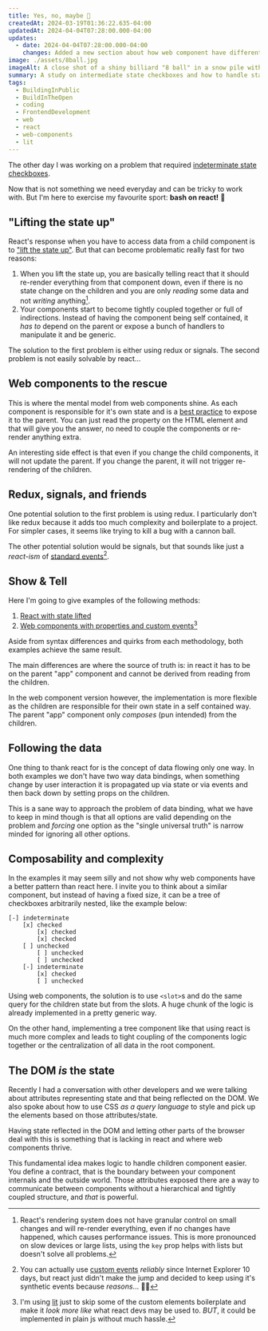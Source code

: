 ```yaml
---
title: Yes, no, maybe 🎱
createdAt: 2024-03-19T01:36:22.635-04:00
updatedAt: 2024-04-04T07:28:00.000-04:00
updates:
  - date: 2024-04-04T07:28:00.000-04:00
    changes: Added a new section about how web component have different philosophy than react.
image: ./assets/8ball.jpg
imageAlt: A close shot of a shiny billiard "8 ball" in a snow pile with northern lights in the background.
summary: A study on intermediate state checkboxes and how to handle state in react.
tags:
  - BuildingInPublic
  - BuildInTheOpen
  - coding
  - FrontendDevelopment
  - web
  - react
  - web-components
  - lit
---
```


The other day I was working on a problem that required [indeterminate state checkboxes](https://developer.mozilla.org/en-US/docs/Web/CSS/:indeterminate).

Now that is not something we need everyday and can be tricky to work with. But I'm here to exercise my favourite sport: **bash on react!** 🏏

## "Lifting the state up"

React's response when you have to access data from a child component is to ["lift the state up"](https://react.dev/learn/sharing-State-between-components). But that can become problematic really fast for two reasons:

1. When you lift the state up, you are basically telling react that it should re-render everything from that component down, even if there is no state change on the children and you are only _reading_ some data and not _writing_ anything[^1].
2. Your components start to become tightly coupled together or full of indirections. Instead of having the component being self contained, it _has to_ depend on the parent or expose a bunch of handlers to manipulate it and be generic.

The solution to the first problem is either using redux or signals. The second problem is not easily solvable by react...

## Web components to the rescue

This is where the mental model from web components shine. As each component is responsible for it's own state and is a [best practice](https://web.dev/articles/custom-elements-best-practices#aim-to-keep-primitive-data-attributes-and-properties-in-sync,-reflecting-from-property-to-attribute,-and-vice-versa) to expose it to the parent. You can just read the property on the HTML element and that will give you the answer, no need to couple the components or re-render anything extra.

An interesting side effect is that even if you change the child components, it will not update the parent. If you change the parent, it will not trigger re-rendering of the children.

## Redux, signals, and friends

One potential solution to the first problem is using redux. I particularly don't like redux because it adds too much complexity and boilerplate to a project. For simpler cases, it seems like trying to kill a bug with a cannon ball.

The other potential solution would be signals, but that sounds like just a _react-ism_ of [standard events](https://developer.mozilla.org/en-US/docs/Web/API/Event)[^2].

## Show & Tell

Here I'm going to give examples of the following methods:

1. [React with state lifted](https://codepen.io/madcampos/pen/PogWNXd?editors=0010)
2. [Web components with properties and custom events](https://codepen.io/madcampos/pen/MWRJmqg?editors=0010)[^3]

Aside from syntax differences and quirks from each methodology, both examples achieve the same result.

The main differences are where the source of truth is: in react it has to be on the parent "app" component and cannot be derived from reading from the children.

In the web component version however, the implementation is more flexible as the children are responsible for their own state in a self contained way. The parent "app" component only _composes_ (pun intended) from the children.

## Following the data

One thing to thank react for is the concept of data flowing only one way. In both examples we don't have two way data bindings, when something change by user interaction it is propagated up via state or via events and then back down by setting props on the children.

This is a sane way to approach the problem of data binding, what we have to keep in mind though is that all options are valid depending on the problem and _forcing_ one option as the "single universal truth" is narrow minded for ignoring all other options.

## Composability and complexity

In the examples it may seem silly and not show why web components have a better pattern than react here. I invite you to think about a similar component, but instead of having a fixed size, it can be a tree of checkboxes arbitrarily nested, like the example below:

```plain
[-] indeterminate
	[x] checked
		[x] checked
		[x] checked
	[ ] unchecked
		[ ] unchecked
		[ ] unchecked
	[-] indeterminate
		[x] checked
		[ ] unchecked
```

Using web components, the solution is to use `<slot>`s and do the same query for the children state but from the slots. A huge chunk of the logic is already implemented in a pretty generic way.

On the other hand, implementing a tree component like that using react is much more complex and leads to tight coupling of the components logic together or the centralization of all data in the root component.

## The DOM _is_ the state

Recently I had a conversation with other developers and we were talking about attributes representing state and that being reflected on the DOM.
We also spoke about how to use CSS _as a query language_ to style and pick up the elements based on those attributes/state.

Having state reflected in the DOM and letting other parts of the browser deal with this is something that is lacking in react and where web components thrive.

This fundamental idea makes logic to handle children component easier. You define a contract, that is the boundary between your component internals and the outside world. Those attributes exposed there are a way to communicate between components without a hierarchical and tightly coupled structure, and _that_ is powerful.

[^1]: React's rendering system does not have granular control on small changes and will re-render everything, even if no changes have happened, which causes performance issues. This is more pronounced on slow devices or large lists, using the `key` prop helps with lists but doesn't solve all problems.

[^2]: You can actually use [custom events](https://developer.mozilla.org/en-US/docs/Web/API/CustomEvent/CustomEvent) _reliably_ since Internet Explorer 10 days, but react just didn't make the jump and decided to keep using it's synthetic events because _reasons_... 🤷‍♂️

[^3]: I'm using [lit](https://lit.dev) just to skip some of the custom elements boilerplate and make it _look more like_ what react devs may be used to. _BUT_, it could be implemented in plain js without much hassle.
